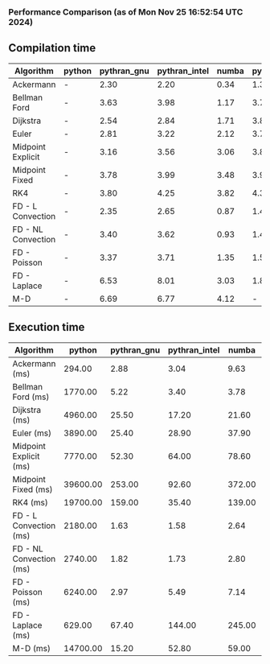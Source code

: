 ### Performance Comparison (as of Mon Nov 25 16:52:54 UTC 2024)
## Compilation time
Algorithm                 | python                    | pythran_gnu               | pythran_intel             | numba                     | pyccel_fortran_gnu        | pyccel_c_gnu              | pyccel_fortran_intel      | pyccel_c_intel           
------------------------- | ------------------------- | ------------------------- | ------------------------- | ------------------------- | ------------------------- | ------------------------- | ------------------------- | -------------------------
Ackermann                 | -                         | 2.30                      | 2.20                      | 0.34                      | 1.38                      | 1.34                      | 1.45                      | 1.41                     
Bellman Ford              | -                         | 3.63                      | 3.98                      | 1.17                      | 3.78                      | 4.05                      | 3.85                      | 4.12                     
Dijkstra                  | -                         | 2.54                      | 2.84                      | 1.71                      | 3.82                      | 4.21                      | 4.14                      | 4.29                     
Euler                     | -                         | 2.81                      | 3.22                      | 2.12                      | 3.79                      | 4.08                      | 3.85                      | 4.09                     
Midpoint Explicit         | -                         | 3.16                      | 3.56                      | 3.06                      | 3.88                      | 4.24                      | 4.05                      | 4.29                     
Midpoint Fixed            | -                         | 3.78                      | 3.99                      | 3.48                      | 3.97                      | 4.30                      | 4.13                      | 4.33                     
RK4                       | -                         | 3.80                      | 4.25                      | 3.82                      | 4.39                      | 4.65                      | 4.45                      | 4.73                     
FD - L Convection         | -                         | 2.35                      | 2.65                      | 0.87                      | 1.42                      | 3.94                      | 1.63                      | 3.99                     
FD - NL Convection        | -                         | 3.40                      | 3.62                      | 0.93                      | 1.42                      | 3.92                      | 1.61                      | 3.95                     
FD - Poisson              | -                         | 3.37                      | 3.71                      | 1.35                      | 1.54                      | 4.02                      | 2.84                      | 3.99                     
FD - Laplace              | -                         | 6.53                      | 8.01                      | 3.03                      | 1.85                      | 4.42                      | 2.14                      | 4.37                     
M-D                       | -                         | 6.69                      | 6.77                      | 4.12                      | -                         | -                         | -                         | -                        

## Execution time
Algorithm                 | python                    | pythran_gnu               | pythran_intel             | numba                     | pyccel_fortran_gnu        | pyccel_c_gnu              | pyccel_fortran_intel      | pyccel_c_intel           
------------------------- | ------------------------- | ------------------------- | ------------------------- | ------------------------- | ------------------------- | ------------------------- | ------------------------- | -------------------------
Ackermann (ms)            | 294.00                    | 2.88                      | 3.04                      | 9.63                      | 1.54                      | 1.55                      | 8.95                      | 4.33                     
Bellman Ford (ms)         | 1770.00                   | 5.22                      | 3.40                      | 3.78                      | 3.02                      | 6.08                      | -                         | 19.10                    
Dijkstra (ms)             | 4960.00                   | 25.50                     | 17.20                     | 21.60                     | 19.60                     | 31.70                     | -                         | 22.10                    
Euler (ms)                | 3890.00                   | 25.40                     | 28.90                     | 37.90                     | 16.00                     | 145.00                    | 14.20                     | 129.00                   
Midpoint Explicit (ms)    | 7770.00                   | 52.30                     | 64.00                     | 78.60                     | 24.40                     | 280.00                    | 16.20                     | 249.00                   
Midpoint Fixed (ms)       | 39600.00                  | 253.00                    | 92.60                     | 372.00                    | 75.10                     | 1410.00                   | 60.60                     | 1220.00                  
RK4 (ms)                  | 19700.00                  | 159.00                    | 35.40                     | 139.00                    | 32.40                     | 486.00                    | 37.40                     | 401.00                   
FD - L Convection (ms)    | 2180.00                   | 1.63                      | 1.58                      | 2.64                      | 1.53                      | 1.64                      | -                         | 4.08                     
FD - NL Convection (ms)   | 2740.00                   | 1.82                      | 1.73                      | 2.80                      | 2.00                      | 2.01                      | -                         | 4.09                     
FD - Poisson (ms)         | 6240.00                   | 2.97                      | 5.49                      | 7.14                      | 2.77                      | 3.76                      | -                         | 5.09                     
FD - Laplace (ms)         | 629.00                    | 67.40                     | 144.00                    | 245.00                    | 64.80                     | 281.00                    | -                         | 274.00                   
M-D (ms)                  | 14700.00                  | 15.20                     | 52.80                     | 59.00                     | -                         | -                         | -                         | -                        
